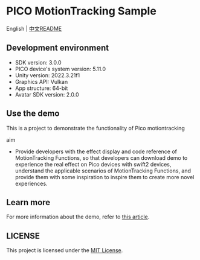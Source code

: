 # PICO MotionTracking Sample
English | [中文README](./README.zh_CN.md)

## Development environment

- SDK version: 3.0.0
- PICO device's system version: 5.11.0
- Unity version: 2022.3.21f1
- Graphics API: Vulkan
- App structure: 64-bit
- Avatar SDK version: 2.0.0

## Use the demo

This is a project to demonstrate the functionality of Pico motiontracking

aim

- Provide developers with the effect display and code reference of MotionTracking Functions, so that developers can download demo to experience the real effect on Pico devices with swift2 devices, understand the applicable scenarios of MotionTracking Functions, and provide them with some inspiration to inspire them to create more novel experiences.

## Learn more

For more information about the demo, refer to [this article]().

## LICENSE
This project is licensed under the [MIT License](./License.md).
